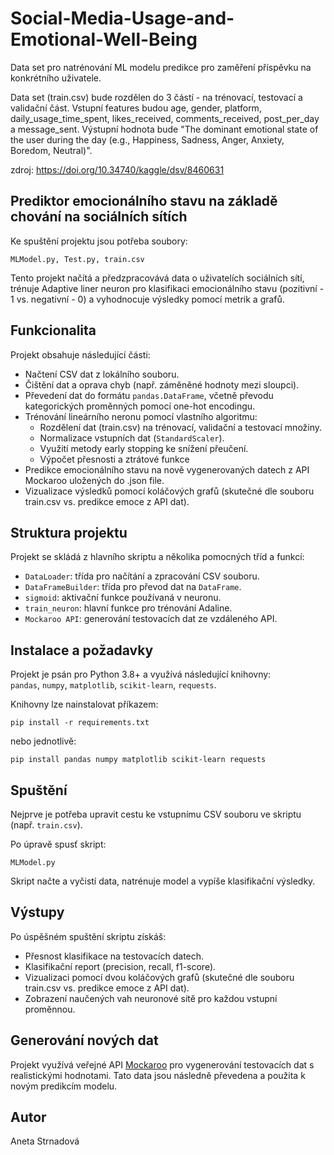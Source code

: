 # Social-Media-Usage-and-Emotional-Well-Being
Data set pro natrénování ML modelu predikce pro zaměření příspěvku na konkrétního uživatele.

Data set (train.csv) bude rozdělen do 3 částí - na trénovací, testovací a validační část.
Vstupní features budou age, gender, platform, daily_usage_time_spent, likes_received, comments_received, post_per_day a message_sent.
Výstupní hodnota bude "The dominant emotional state of the user during the day (e.g., Happiness, Sadness, Anger, Anxiety, Boredom, Neutral)".

zdroj: https://doi.org/10.34740/kaggle/dsv/8460631 

## Prediktor emocionálního stavu na základě chování na sociálních sítích

Ke spuštění projektu jsou potřeba soubory:

```
MLModel.py, Test.py, train.csv
```

Tento projekt načítá a předzpracovává data o uživatelích sociálních sítí, trénuje Adaptive liner neuron pro klasifikaci emocionálního stavu (pozitivní - 1 vs. negativní - 0) a vyhodnocuje výsledky pomocí metrik a grafů.

## Funkcionalita

Projekt obsahuje následující části:

- Načtení CSV dat z lokálního souboru.
- Čištění dat a oprava chyb (např. záměněné hodnoty mezi sloupci).
- Převedení dat do formátu `pandas.DataFrame`, včetně převodu kategorických proměnných pomocí one-hot encodingu.
- Trénování lineárního neronu pomocí vlastního algoritmu:
  - Rozdělení dat (train.csv) na trénovací, validační a testovací množiny.
  - Normalizace vstupních dat (`StandardScaler`).
  - Využití metody early stopping ke snížení přeučení.
  - Výpočet přesnosti a ztrátové funkce
- Predikce emocionálního stavu na nově vygenerovaných datech z API Mockaroo uložených do .json file.
- Vizualizace výsledků pomocí koláčových grafů (skutečné dle souboru train.csv vs. predikce emoce z API dat).

## Struktura projektu

Projekt se skládá z hlavního skriptu a několika pomocných tříd a funkcí:

- `DataLoader`: třída pro načítání a zpracování CSV souboru.
- `DataFrameBuilder`: třída pro převod dat na `DataFrame`.
- `sigmoid`: aktivační funkce používaná v neuronu.
- `train_neuron`: hlavní funkce pro trénování Adaline.
- `Mockaroo API`: generování testovacích dat ze vzdáleného API.


## Instalace a požadavky

Projekt je psán pro Python 3.8+ a využívá následující knihovny:  
`pandas`, `numpy`, `matplotlib`, `scikit-learn`, `requests`.

Knihovny lze nainstalovat příkazem:
```
pip install -r requirements.txt
```
nebo jednotlivě:
```
pip install pandas numpy matplotlib scikit-learn requests
```

## Spuštění

Nejprve je potřeba upravit cestu ke vstupnímu CSV souboru ve skriptu (např. `train.csv`).

Po úpravě spusť skript:
```
MLModel.py
```

Skript načte a vyčistí data, natrénuje model a vypíše klasifikační výsledky.

## Výstupy

Po úspěšném spuštění skriptu získáš:

- Přesnost klasifikace na testovacích datech.
- Klasifikační report (precision, recall, f1-score).
- Vizualizaci pomocí dvou koláčových grafů (skutečné dle souboru train.csv vs. predikce emoce z API dat).
- Zobrazení naučených vah neuronové sítě pro každou vstupní proměnnou.

## Generování nových dat

Projekt využívá veřejné API [Mockaroo](https://mockaroo.com) pro vygenerování testovacích dat s realistickými hodnotami. Tato data jsou následně převedena a použita k novým predikcím modelu.

## Autor

Aneta Strnadová  

